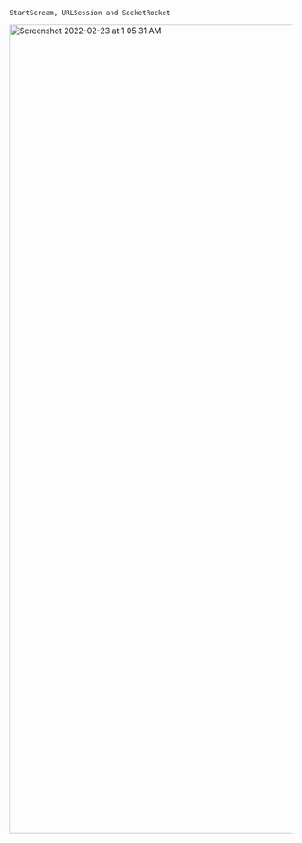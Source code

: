 ```
StartScream, URLSession and SocketRocket
```


<img width="1440" alt="Screenshot 2022-02-23 at 1 05 31 AM" src="https://user-images.githubusercontent.com/43849911/155230074-7b4f71c9-9002-47e1-9496-0ea7d7ca1dc9.png">
